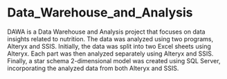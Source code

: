# Data_Warehouse_and_Analysis
 DAWA is a Data Warehouse and Analysis project that focuses on data insights related to nutrition. The data was analyzed using two programs, Alteryx and SSIS. Initially, the data was split into two Excel sheets using Alteryx. Each part was then analyzed separately using Alteryx and SSIS. Finally, a star schema 2-dimensional model was created using SQL Server, incorporating the analyzed data from both Alteryx and SSIS.
